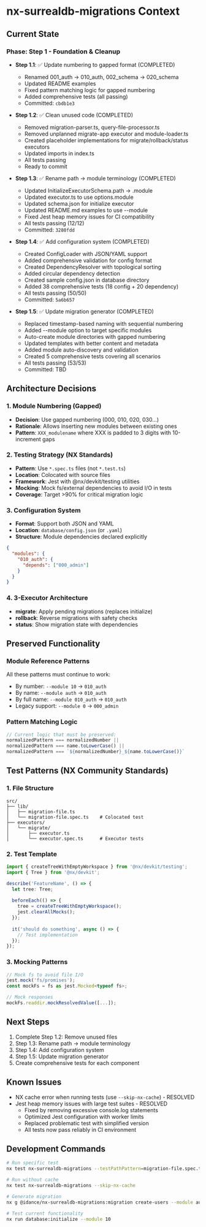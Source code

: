 # nx-surrealdb-migrations Context

## Current State

### Phase: Step 1 - Foundation & Cleanup
- **Step 1.1**: ✅ Update numbering to gapped format (COMPLETED)
  - Renamed 001_auth → 010_auth, 002_schema → 020_schema
  - Updated README examples
  - Fixed pattern matching logic for gapped numbering
  - Added comprehensive tests (all passing)
  - Committed: `cbdb1e3`
  
- **Step 1.2**: ✅ Clean unused code (COMPLETED)
  - Removed migration-parser.ts, query-file-processor.ts
  - Removed unplanned migrate-app executor and module-loader.ts
  - Created placeholder implementations for migrate/rollback/status executors
  - Updated imports in index.ts
  - All tests passing
  - Ready to commit

- **Step 1.3**: ✅ Rename path → module terminology (COMPLETED)
  - Updated InitializeExecutorSchema.path → .module
  - Updated executor.ts to use options.module
  - Updated schema.json for initialize executor
  - Updated README.md examples to use --module
  - Fixed Jest heap memory issues for CI compatibility
  - All tests passing (12/12)
  - Committed: `3280fdd`

- **Step 1.4**: ✅ Add configuration system (COMPLETED)
  - Created ConfigLoader with JSON/YAML support
  - Added comprehensive validation for config format
  - Created DependencyResolver with topological sorting
  - Added circular dependency detection
  - Created sample config.json in database directory
  - Added 38 comprehensive tests (18 config + 20 dependency)
  - All tests passing (50/50)
  - Committed: `5a6b657`

- **Step 1.5**: ✅ Update migration generator (COMPLETED)
  - Replaced timestamp-based naming with sequential numbering
  - Added --module option to target specific modules
  - Auto-create module directories with gapped numbering
  - Updated templates with better content and metadata
  - Added module auto-discovery and validation
  - Created 5 comprehensive tests covering all scenarios
  - All tests passing (53/53)
  - Committed: TBD

## Architecture Decisions

### 1. Module Numbering (Gapped)
- **Decision**: Use gapped numbering (000, 010, 020, 030...)
- **Rationale**: Allows inserting new modules between existing ones
- **Pattern**: `XXX_modulename` where XXX is padded to 3 digits with 10-increment gaps

### 2. Testing Strategy (NX Standards)
- **Pattern**: Use `*.spec.ts` files (not `*.test.ts`)
- **Location**: Colocated with source files
- **Framework**: Jest with @nx/devkit/testing utilities
- **Mocking**: Mock fs/external dependencies to avoid I/O in tests
- **Coverage**: Target >90% for critical migration logic

### 3. Configuration System
- **Format**: Support both JSON and YAML
- **Location**: `database/config.json` (or `.yaml`)
- **Structure**: Module dependencies declared explicitly
```json
{
  "modules": {
    "010_auth": {
      "depends": ["000_admin"]
    }
  }
}
```

### 4. 3-Executor Architecture
- **migrate**: Apply pending migrations (replaces initialize)
- **rollback**: Reverse migrations with safety checks
- **status**: Show migration state with dependencies

## Preserved Functionality

### Module Reference Patterns
All these patterns must continue to work:
- By number: `--module 10` → `010_auth`
- By name: `--module auth` → `010_auth`
- By full name: `--module 010_auth` → `010_auth`
- Legacy support: `--module 0` → `000_admin`

### Pattern Matching Logic
```typescript
// Current logic that must be preserved:
normalizedPattern === normalizedNumber ||
normalizedPattern === name.toLowerCase() ||
normalizedPattern === `${normalizedNumber}_${name.toLowerCase()}`
```

## Test Patterns (NX Community Standards)

### 1. File Structure
```
src/
├── lib/
│   ├── migration-file.ts
│   └── migration-file.spec.ts    # Colocated test
├── executors/
│   └── migrate/
│       ├── executor.ts
│       └── executor.spec.ts      # Executor tests
```

### 2. Test Template
```typescript
import { createTreeWithEmptyWorkspace } from '@nx/devkit/testing';
import { Tree } from '@nx/devkit';

describe('FeatureName', () => {
  let tree: Tree;
  
  beforeEach(() => {
    tree = createTreeWithEmptyWorkspace();
    jest.clearAllMocks();
  });
  
  it('should do something', async () => {
    // Test implementation
  });
});
```

### 3. Mocking Patterns
```typescript
// Mock fs to avoid file I/O
jest.mock('fs/promises');
const mockFs = fs as jest.Mocked<typeof fs>;

// Mock responses
mockFs.readdir.mockResolvedValue([...]);
```

## Next Steps

1. Complete Step 1.2: Remove unused files
2. Step 1.3: Rename path → module terminology
3. Step 1.4: Add configuration system
4. Step 1.5: Update migration generator
5. Create comprehensive tests for each component

## Known Issues

- NX cache error when running tests (use `--skip-nx-cache`) - RESOLVED
- Jest heap memory issues with large test suites - RESOLVED
  - Fixed by removing excessive console.log statements
  - Optimized Jest configuration with worker limits
  - Replaced problematic test with simplified version
  - All tests now pass reliably in CI environment

## Development Commands

```bash
# Run specific test
nx test nx-surrealdb-migrations --testPathPattern=migration-file.spec.ts

# Run without cache
nx test nx-surrealdb-migrations --skip-nx-cache

# Generate migration
nx g @idance/nx-surrealdb-migrations:migration create-users --module auth

# Test current functionality
nx run database:initialize --module 10
```